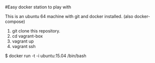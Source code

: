 
#Easy docker station to play with

This is an ubuntu 64 machine with git and docker installed. (also docker-compose)

1) git clone this repository.
2) cd vagrant-box
3) vagrant up 
4) vagrant ssh

$ docker run -t -i ubuntu:15.04 /bin/bash


